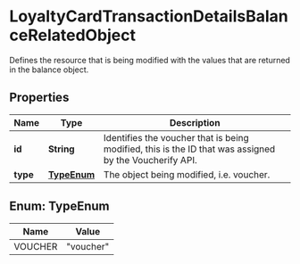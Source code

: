 

# LoyaltyCardTransactionDetailsBalanceRelatedObject

Defines the resource that is being modified with the values that are returned in the balance object.

## Properties

| Name | Type | Description |
|------------ | ------------- | ------------- |
|**id** | **String** | Identifies the voucher that is being modified, this is the ID that was assigned by the Voucherify API. |
|**type** | [**TypeEnum**](#TypeEnum) | The object being modified, i.e. voucher. |



## Enum: TypeEnum

| Name | Value |
|---- | -----|
| VOUCHER | &quot;voucher&quot; |




